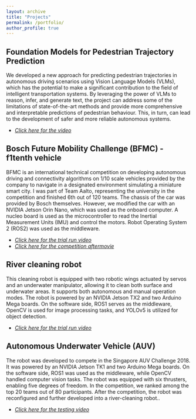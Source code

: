 ```yaml
---
layout: archive
title: "Projects"
permalink: /portfolio/
author_profile: true
---
```


## Foundation Models for Pedestrian Trajectory Prediction
We developed a new approach for predicting pedestrian trajectories in autonomous driving scenarios using Vision Language Models (VLMs), which has the potential to make a significant contribution to the field of intelligent transportation systems. By leveraging the power of VLMs to reason, infer, and generate text, the project can address some of the limitations of state-of-the-art methods and provide more comprehensive and interpretable predictions of pedestrian behaviour. This, in turn, can lead to the development of safer and more reliable autonomous systems.

* [*Click here for the video*](https://youtu.be/1SOVGISHb28)

## Bosch Future Mobility Challenge (BFMC) - f1tenth vehicle
BFMC is an international technical competition on developing autonomous driving and connectivity algorithms on 1/10 scale vehicles provided by the company to navigate in a designated environment simulating a miniature smart city. I was part of Team Aalto, representing the university in the competition and finished 6th out of 120 teams. The chassis of the car was provided by Bosch themselves. However, we modified the car with an NVIDIA Jetson Orin Nano, which was used as the onboard computer. A nucleo board is used as the microcontroller to read the Inertial Measurement Units (IMU) and control the motors. Robot Operating System 2 (ROS2) was used as the middleware.

* [*Click here for the trial run video*](https://youtu.be/GRJrYqMrBPY)
* [*Click here for the competition aftermovie*](https://www.youtube.com/watch?v=epFLKjvn6YA)

## River cleaning robot
This cleaning robot is equipped with two robotic wings actuated by servos and an underwater manipulator, allowing it to clean both surface and underwater areas. It supports both autonomous and manual operation modes. The robot is powered by an NVIDIA Jetson TX2 and two Arduino Mega boards. On the software side, ROS1 serves as the middleware, OpenCV is used for image processing tasks, and YOLOv5 is utilized for object detection.

* [*Click here for the trial run video*](https://youtu.be/F--SvPmMNR4)

## Autonomous Underwater Vehicle (AUV)
The robot was developed to compete in the Singapore AUV Challenge 2018. It was powered by an NVIDIA Jetson TK1 and two Arduino Mega boards. On the software side, ROS1 was used as the middleware, while OpenCV handled computer vision tasks. The robot was equipped with six thrusters, enabling five degrees of freedom. In the competition, we ranked among the top 20 teams out of 80 participants. After the competition, the robot was reconfigured and further developed into a river-cleaning robot..

* [*Click here for the testing video*](https://www.youtube.com/watch?v=7rnfw42z0WM)